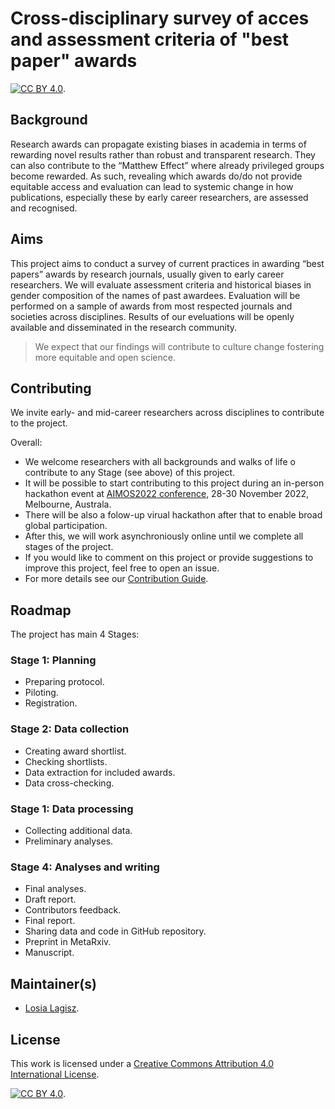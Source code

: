 # Cross-disciplinary survey of acces and assessment criteria of "best paper" awards  

[![CC BY 4.0][cc-by-shield]][cc-by].   


## Background  
Research awards can propagate existing biases in academia in terms of rewarding novel results rather than robust and transparent research. They can also contribute to the “Matthew Effect” where already privileged groups become rewarded. As such, revealing which awards do/do not provide equitable access and evaluation can lead to systemic change in how publications, especially these by early career researchers, are assessed and recognised.  

## Aims 
This project aims to conduct a survey of current practices in awarding “best papers” awards by research journals, usually given to early career researchers. We will evaluate assessment criteria and historical biases in gender composition of the names of past awardees. Evaluation will be performed on a sample of awards from most respected journals and societies across disciplines. Results of our eveluations will be openly available and disseminated in the research community.     

> We expect that our findings will contribute to culture change fostering more equitable and open science.  


## Contributing 
We invite early- and mid-career researchers across disciplines to contribute to the project.    

Overall:
- We welcome researchers with all backgrounds and walks of life o contribute to any Stage (see above) of this project.   
- It will be possible to start contributing to this project during an in-person hackathon event at [AIMOS2022 conference](https://www.eventcreate.com/e/aimos2022), 28-30 November 2022, Melbourne, Australa. 
- There will be also a folow-up virual hackathon after that to enable broad global participation. 
- After this, we will work asynchroniously online until we complete all stages of the project.    
- If you would like to comment on this project or provide suggestions to improve this project, feel free to open an issue.  
- For more details see our [Contribution Guide](https://github.com/mlagisz/survey_best_paper_awards/main/CONTRIBUTING.md).  

## Roadmap   
The project has main 4 Stages:  

### Stage 1: Planning   
- Preparing protocol.  
- Piloting.  
- Registration.  

### Stage 2: Data collection   
 - Creating award shortlist.   
 - Checking shortlists.  
 - Data extraction for included awards.  
 - Data cross-checking.  

### Stage 1: Data processing  
- Collecting additional data.  
- Preliminary analyses.  

### Stage 4: Analyses and writing  
- Final analyses.  
- Draft report.  
- Contributors feedback.  
- Final report.  
- Sharing data and code in GitHub repository.  
- Preprint in MetaRxiv.  
- Manuscript.  

## Maintainer(s)
* [Losia Lagisz](https://github.com/mlagisz). 

## License

This work is licensed under a
[Creative Commons Attribution 4.0 International License][cc-by].  

[![CC BY 4.0][cc-by-image]][cc-by]. 

[cc-by]: http://creativecommons.org/licenses/by/4.0/
[cc-by-image]: https://i.creativecommons.org/l/by/4.0/88x31.png
[cc-by-shield]: https://img.shields.io/badge/License-CC%20BY%204.0-lightgrey.svg
